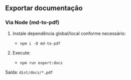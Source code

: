 ## Exportar documentação

### Via Node (md-to-pdf)

1. Instale dependência global/local conforme necessário:
   - `npm i -D md-to-pdf`

2. Execute:
   - `npm run export:docs`

Saída: `dist/docs/*.pdf`


